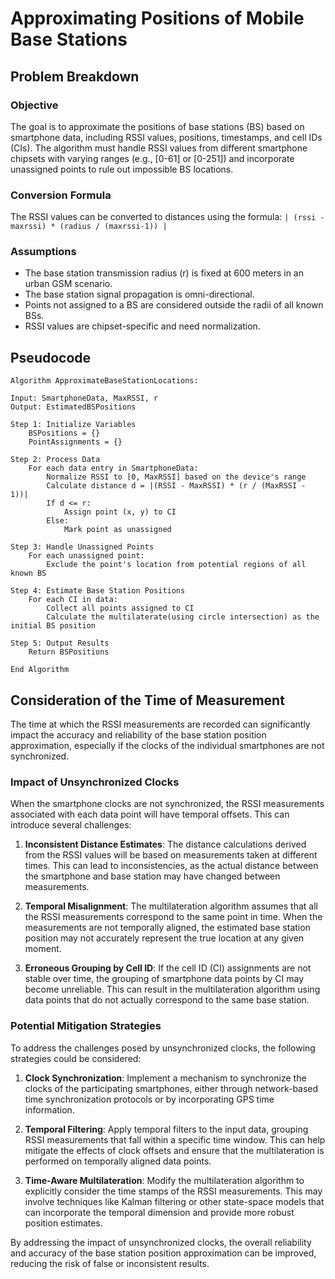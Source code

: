 # Approximating Positions of Mobile Base Stations

## Problem Breakdown

### Objective
The goal is to approximate the positions of base stations (BS) based on smartphone data, including RSSI values, positions, timestamps, and cell IDs (CIs). The algorithm must handle RSSI values from different smartphone chipsets with varying ranges (e.g., [0-61] or [0-251]) and incorporate unassigned points to rule out impossible BS locations.

### Conversion Formula
The RSSI values can be converted to distances using the formula:
`| (rssi - maxrssi) * (radius / (maxrssi-1)) |`

### Assumptions
- The base station transmission radius (r) is fixed at 600 meters in an urban GSM scenario.
- The base station signal propagation is omni-directional.
- Points not assigned to a BS are considered outside the radii of all known BSs.
- RSSI values are chipset-specific and need normalization.

## Pseudocode

```
Algorithm ApproximateBaseStationLocations:

Input: SmartphoneData, MaxRSSI, r
Output: EstimatedBSPositions

Step 1: Initialize Variables
    BSPositions = {}          
    PointAssignments = {}  

Step 2: Process Data
    For each data entry in SmartphoneData:
        Normalize RSSI to [0, MaxRSSI] based on the device's range
        Calculate distance d = |(RSSI - MaxRSSI) * (r / (MaxRSSI - 1))|
        If d <= r:
            Assign point (x, y) to CI
        Else:
            Mark point as unassigned

Step 3: Handle Unassigned Points
    For each unassigned point:
        Exclude the point's location from potential regions of all known BS

Step 4: Estimate Base Station Positions
    For each CI in data:
        Collect all points assigned to CI
        Calculate the multilaterate(using circle intersection) as the initial BS position

Step 5: Output Results
    Return BSPositions

End Algorithm
```

## Consideration of the Time of Measurement

The time at which the RSSI measurements are recorded can significantly impact the accuracy and reliability of the base station position approximation, especially if the clocks of the individual smartphones are not synchronized.

### Impact of Unsynchronized Clocks
When the smartphone clocks are not synchronized, the RSSI measurements associated with each data point will have temporal offsets. This can introduce several challenges:

1. **Inconsistent Distance Estimates**: The distance calculations derived from the RSSI values will be based on measurements taken at different times. This can lead to inconsistencies, as the actual distance between the smartphone and base station may have changed between measurements.

2. **Temporal Misalignment**: The multilateration algorithm assumes that all the RSSI measurements correspond to the same point in time. When the measurements are not temporally aligned, the estimated base station position may not accurately represent the true location at any given moment.

3. **Erroneous Grouping by Cell ID**: If the cell ID (CI) assignments are not stable over time, the grouping of smartphone data points by CI may become unreliable. This can result in the multilateration algorithm using data points that do not actually correspond to the same base station.

### Potential Mitigation Strategies
To address the challenges posed by unsynchronized clocks, the following strategies could be considered:

1. **Clock Synchronization**: Implement a mechanism to synchronize the clocks of the participating smartphones, either through network-based time synchronization protocols or by incorporating GPS time information.

2. **Temporal Filtering**: Apply temporal filters to the input data, grouping RSSI measurements that fall within a specific time window. This can help mitigate the effects of clock offsets and ensure that the multilateration is performed on temporally aligned data points.

3. **Time-Aware Multilateration**: Modify the multilateration algorithm to explicitly consider the time stamps of the RSSI measurements. This may involve techniques like Kalman filtering or other state-space models that can incorporate the temporal dimension and provide more robust position estimates.

By addressing the impact of unsynchronized clocks, the overall reliability and accuracy of the base station position approximation can be improved, reducing the risk of false or inconsistent results.